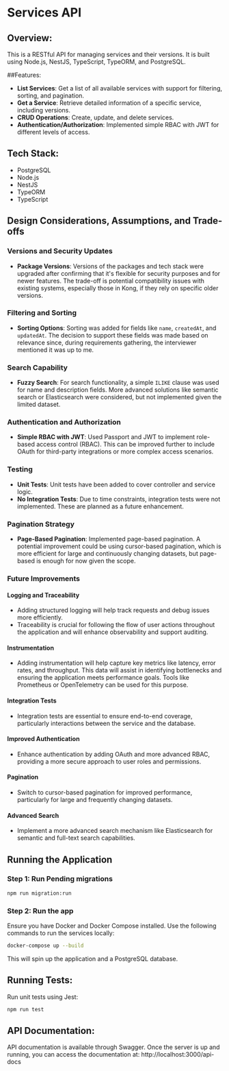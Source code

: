 # Services API

## Overview:
This is a RESTful API for managing services and their versions. It is built using Node.js, NestJS, TypeScript, TypeORM, and PostgreSQL.

##Features:
- **List Services**: Get a list of all available services with support for filtering, sorting, and pagination.
- **Get a Service**: Retrieve detailed information of a specific service, including versions.
- **CRUD Operations**: Create, update, and delete services.
- **Authentication/Authorization**: Implemented simple RBAC with JWT for different levels of access.

## Tech Stack:
- PostgreSQL
- Node.js
- NestJS
- TypeORM
- TypeScript

## Design Considerations, Assumptions, and Trade-offs

### Versions and Security Updates
- **Package Versions**: Versions of the packages and tech stack were upgraded after confirming that it's flexible for security purposes and for newer features. The trade-off is potential compatibility issues with existing systems, especially those in Kong, if they rely on specific older versions.

### Filtering and Sorting
- **Sorting Options**: Sorting was added for fields like `name`, `createdAt`, and `updatedAt`. The decision to support these fields was made based on relevance since, during requirements gathering, the interviewer mentioned it was up to me.

### Search Capability
- **Fuzzy Search**: For search functionality, a simple `ILIKE` clause was used for name and description fields. More advanced solutions like semantic search or Elasticsearch were considered, but not implemented given the limited dataset.

### Authentication and Authorization
- **Simple RBAC with JWT**: Used Passport and JWT to implement role-based access control (RBAC). This can be improved further to include OAuth for third-party integrations or more complex access scenarios.

### Testing
- **Unit Tests**: Unit tests have been added to cover controller and service logic.
- **No Integration Tests**: Due to time constraints, integration tests were not implemented. These are planned as a future enhancement.

### Pagination Strategy
- **Page-Based Pagination**: Implemented page-based pagination. A potential improvement could be using cursor-based pagination, which is more efficient for large and continuously changing datasets, but page-based is enough for now given the scope.

### Future Improvements

#### Logging and Traceability
- Adding structured logging will help track requests and debug issues more efficiently.
- Traceability is crucial for following the flow of user actions throughout the application and will enhance observability and support auditing.

#### Instrumentation
- Adding instrumentation will help capture key metrics like latency, error rates, and throughput. This data will assist in identifying bottlenecks and ensuring the application meets performance goals. Tools like Prometheus or OpenTelemetry can be used for this purpose.

#### Integration Tests
- Integration tests are essential to ensure end-to-end coverage, particularly interactions between the service and the database.

#### Improved Authentication
- Enhance authentication by adding OAuth and more advanced RBAC, providing a more secure approach to user roles and permissions.

#### Pagination
- Switch to cursor-based pagination for improved performance, particularly for large and frequently changing datasets.

#### Advanced Search
- Implement a more advanced search mechanism like Elasticsearch for semantic and full-text search capabilities.

## Running the Application

### Step 1: Run Pending migrations

```bash
npm run migration:run
```

### Step 2: Run the app
Ensure you have Docker and Docker Compose installed. Use the following commands to run the services locally:

```bash
docker-compose up --build
```
This will spin up the application and a PostgreSQL database.

## Running Tests:

Run unit tests using Jest:

```bash
npm run test
```

## API Documentation:
API documentation is available through Swagger. Once the server is up and running, you can access the documentation at:
http://localhost:3000/api-docs
